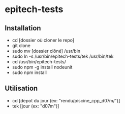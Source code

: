 # epitech-tests

## Installation
* cd [dossier où cloner le repo]
* git clone
* sudo mv [dossier clôné] /usr/bin
* sudo ln -s /usr/bin/epitech-tests/tek /usr/bin/tek
* cd /usr/bin/epitech-tests/
* sudo npm -g install nodeunit
* sudo npm install

## Utilisation
* cd [depot du jour (ex: "rendu/piscine_cpp_d07m/")]
* tek [jour (ex: "d07m")]
